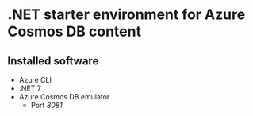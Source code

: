 # .NET starter environment for Azure Cosmos DB content

## Installed software

- Azure CLI
- .NET 7
- Azure Cosmos DB emulator
  - Port *8081*
